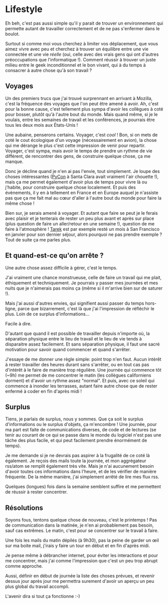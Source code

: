 # Lifestyle


Eh beh, c'est pas aussi simple qu'il y parait de trouver un
environnement qui permette autant de travailler correctement et de ne
pas s'enfermer dans le boulot.

Surtout si comme moi vous cherchez à limiter vos déplacement, que vous
aimez vivre avec peu et cherchez à trouver un équilibre entre une vie
connectée et une vie *réelle* (oui, celle avec des vrais gens qui ont
d'autres préoccupations que l'informatique \!). Comment réussir à
trouver un juste milieu entre le geek inconditionnel et le bon vivant,
qui à du temps à consacrer à autre chose qu'à son travail ?

## Voyages

Un des premiers trucs que j'ai trouvé surprennant en arrivant à Mozilla,
c'est la fréquence des voyages que l'on peut être amené à avoir. Ah,
c'est pour la bonne cause, c'est tellement plus sympa d'avoir les
collègues à coté pour bosser, plutôt qu'à l'autre bout du monde. Mais
quand même, si je le voulais, entre les semaines de travail et les
conférences, je pourrais être tous les deux mois aux États-Unis \!

Une aubaine, penserons certains. Voyager, c'est *cool* \! Bon, si on
mets de coté le cout écologique d'un voyage (nécessairement en avion),
la chose qui me dérange le plus c'est cette impression de venir pour
repartir. Voyager, c'est sympa, mais avoir le temps de prendre un rythme
de vie différent, de rencontrer des gens, de construire quelque chose,
ça me manque.

Donc je décline quand je n'en ai pas l'envie, tout simplement. Je loupe
des choses intéressantes ([PyCon](http://pycon.us) à Santa Clara avait
vraiment l'air chouette \!), mais ça me permet également d'avoir plus de
temps pour vivre là ou j'habite, pour construire quelque chose
localement. Et puis des évènements, il y en à tellement en France et en
Europe auquel je n'assiste pas que ça me fait mal au cœur d'aller à
l'autre bout du monde pour faire la même chose \!

Bien sur, je serais amené à voyager. Et autant que faire se peut je le
ferais avec plaisir et je tenterais de rester un peu plus avant et après
sur place (plus question de faire un aller/retour en une semaine \!),
question de me faire à l'atmosphère \! [Tarek](http://ziade.org) est par
exemple resté un mois à San Francisco en janvier pour son dernier
séjour, alors pourquoi ne pas prendre exemple ? Tout de suite ça me
parles plus.

## Et quand-est-ce qu'on arrête ?

Une autre chose assez difficile à gérer, c'est le temps.

J'ai vraiment une chance monstrueuse, celle de faire un travail qui me
plait, éthiquement et techniquement. Je pourrais y passer mes journées
et mes nuits que je n'aimerais pas moins ça (même si il m'arrive bien
sur de saturer \!).

Mais j'ai aussi d'autres envies, qui signifient aussi passer du temps
hors-ligne, parce que bizarrement, c'est là que j'ai l'impression de
réfléchir le plus. Loin de ce surplus d'informations…

Facile à dire.

D'autant que quand il est possible de travailler depuis n'importe où, la
séparation physique entre le lieu de travail et le lieu de vie tends à
disparaitre assez facilement. Et sans séparation physique, il faut une
sacré motivation pour savoir quand commencer et quand s'arrêter.

J'essaye de me donner une règle simple: point trop n'en faut. Aucun
intérêt à rester travailler des heures durant sans s'arrêter, ou en
tout cas pas d'intérêt à le faire de manière trop régulière. Une journée
qui commence tôt (\~9h) me permet de me concentrer le matin (les
collègues californiens dorment) et d'avoir un rythme assez "normal". Et
puis, avec ce soleil qui commence à inonder les terrasses, autant faire
autre chose que de rester enfermé à coder en fin d'après midi \!

## Surplus

Tiens, je parlais de surplus, nous y sommes. Que ça soit le surplus
d'informations ou le surplus d'objets, ça m'encombre \! Une journée,
pour ma part est faite de communications diverses, de code et de
lectures (se tenir au courant de ce qui se passe dans le monde du
logiciel n'est pas une tâche des plus facile, et qui peut facilement
prendre énormément de temps).

Je me demande si je ne devrais pas aspirer à la frugalité de ce coté là
également. Je reçois des mails toute la journée, et mon aggrégateur
rss/atom se remplit également très vite. Mais je n'ai aucunement besoin
d'avoir toutes ces informations dans l'heure, et de les vérifier de
manière fréquente. De la même manière, j'ai simplement arrêté de lire
mes flux rss.

Quelques (longues) fois dans la semaine semblent suffire et me
permettent de réussir à rester concentrer.

## Résolutions

Soyons fous, tentons quelque chose de nouveau, c'est le printemps \! Pas
de communication dans la matinée, je n'en ai probablement pas besoin,
sauf cas extrêmes. Le matin, c'est pour se concentrer sur le travail à
faire.

Une fois les mails du matin dépilés (à 9h30), pas la peine de garder un
œil sur ma boite mail, j'irais y faire un tour en début et en fin
d'après midi.

Je pense même à débrancher internet, pour éviter les interactions et
pour me concentrer, mais j'ai comme l'impression que c'est un peu trop
abrupt comme approche.

Aussi, définir en début de journée la liste des choses prévues, et
revenir dessus jour après jour me permettra surement d'avoir un aperçu
un peu plus global du travail accompli.

L'avenir dira si tout ça fonctionne :-)
